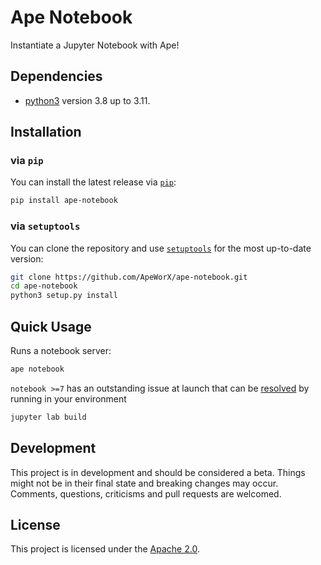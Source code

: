 # Ape Notebook

Instantiate a Jupyter Notebook with Ape!

## Dependencies

- [python3](https://www.python.org/downloads) version 3.8 up to 3.11.

## Installation

### via `pip`

You can install the latest release via [`pip`](https://pypi.org/project/pip/):

```bash
pip install ape-notebook
```

### via `setuptools`

You can clone the repository and use [`setuptools`](https://github.com/pypa/setuptools) for the most up-to-date version:

```bash
git clone https://github.com/ApeWorX/ape-notebook.git
cd ape-notebook
python3 setup.py install
```

## Quick Usage

Runs a notebook server:

```bash
ape notebook
```

`notebook >=7` has an outstanding issue at launch that can be [resolved](https://github.com/jupyter/notebook/issues/6974#issuecomment-1675394990)
by running in your environment

```bash
jupyter lab build
```

## Development

This project is in development and should be considered a beta.
Things might not be in their final state and breaking changes may occur.
Comments, questions, criticisms and pull requests are welcomed.

## License

This project is licensed under the [Apache 2.0](LICENSE).
